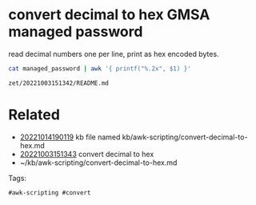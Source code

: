 # convert decimal to hex GMSA managed password
read decimal numbers one per line, print as hex encoded bytes.
```bash
cat managed_password | awk '{ printf("%.2x", $1) }'
```

` zet/20221003151342/README.md `

# Related

- [20221014190119](/zet/20221014190119/README.md) kb file named kb/awk-scripting/convert-decimal-to-hex.md
- [20221003151343](/zet/20221003151343/README.md) convert decimal to hex
- ~/kb/awk-scripting/convert-decimal-to-hex.md

Tags:

    #awk-scripting #convert 
